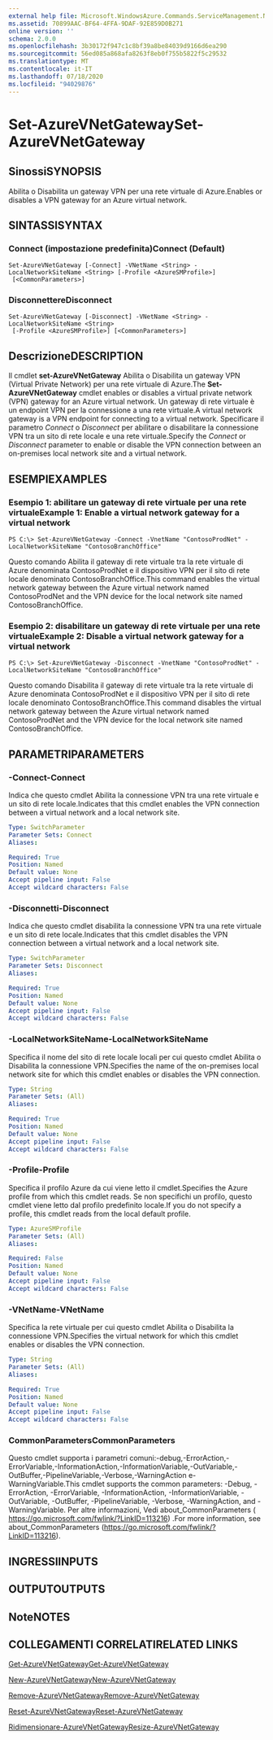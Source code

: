```yaml
---
external help file: Microsoft.WindowsAzure.Commands.ServiceManagement.Network.dll-Help.xml
ms.assetid: 70899AAC-BF64-4FFA-9DAF-92E859D0B271
online version: ''
schema: 2.0.0
ms.openlocfilehash: 3b30172f947c1c8bf39a8be84039d9166d6ea290
ms.sourcegitcommit: 56ed085a868afa8263f8eb0f755b5822f5c29532
ms.translationtype: MT
ms.contentlocale: it-IT
ms.lasthandoff: 07/18/2020
ms.locfileid: "94029876"
---
```

# <span data-ttu-id="1005a-101">Set-AzureVNetGateway</span><span class="sxs-lookup"><span data-stu-id="1005a-101">Set-AzureVNetGateway</span></span>

## <span data-ttu-id="1005a-102">Sinossi</span><span class="sxs-lookup"><span data-stu-id="1005a-102">SYNOPSIS</span></span>
<span data-ttu-id="1005a-103">Abilita o Disabilita un gateway VPN per una rete virtuale di Azure.</span><span class="sxs-lookup"><span data-stu-id="1005a-103">Enables or disables a VPN gateway for an Azure virtual network.</span></span>

## <span data-ttu-id="1005a-104">SINTASSI</span><span class="sxs-lookup"><span data-stu-id="1005a-104">SYNTAX</span></span>

### <span data-ttu-id="1005a-105">Connect (impostazione predefinita)</span><span class="sxs-lookup"><span data-stu-id="1005a-105">Connect (Default)</span></span>
```
Set-AzureVNetGateway [-Connect] -VNetName <String> -LocalNetworkSiteName <String> [-Profile <AzureSMProfile>]
 [<CommonParameters>]
```

### <span data-ttu-id="1005a-106">Disconnettere</span><span class="sxs-lookup"><span data-stu-id="1005a-106">Disconnect</span></span>
```
Set-AzureVNetGateway [-Disconnect] -VNetName <String> -LocalNetworkSiteName <String>
 [-Profile <AzureSMProfile>] [<CommonParameters>]
```

## <span data-ttu-id="1005a-107">Descrizione</span><span class="sxs-lookup"><span data-stu-id="1005a-107">DESCRIPTION</span></span>
<span data-ttu-id="1005a-108">Il cmdlet **set-AzureVNetGateway** Abilita o Disabilita un gateway VPN (Virtual Private Network) per una rete virtuale di Azure.</span><span class="sxs-lookup"><span data-stu-id="1005a-108">The **Set-AzureVNetGateway** cmdlet enables or disables a virtual private network (VPN) gateway for an Azure virtual network.</span></span>
<span data-ttu-id="1005a-109">Un gateway di rete virtuale è un endpoint VPN per la connessione a una rete virtuale.</span><span class="sxs-lookup"><span data-stu-id="1005a-109">A virtual network gateway is a VPN endpoint for connecting to a virtual network.</span></span>
<span data-ttu-id="1005a-110">Specificare il parametro *Connect* o *Disconnect* per abilitare o disabilitare la connessione VPN tra un sito di rete locale e una rete virtuale.</span><span class="sxs-lookup"><span data-stu-id="1005a-110">Specify the *Connect* or *Disconnect* parameter to enable or disable the VPN connection between an on-premises local network site and a virtual network.</span></span>

## <span data-ttu-id="1005a-111">ESEMPI</span><span class="sxs-lookup"><span data-stu-id="1005a-111">EXAMPLES</span></span>

### <span data-ttu-id="1005a-112">Esempio 1: abilitare un gateway di rete virtuale per una rete virtuale</span><span class="sxs-lookup"><span data-stu-id="1005a-112">Example 1: Enable a virtual network gateway for a virtual network</span></span>
```
PS C:\> Set-AzureVNetGateway -Connect -VnetName "ContosoProdNet" -LocalNetworkSiteName "ContosoBranchOffice"
```

<span data-ttu-id="1005a-113">Questo comando Abilita il gateway di rete virtuale tra la rete virtuale di Azure denominata ContosoProdNet e il dispositivo VPN per il sito di rete locale denominato ContosoBranchOffice.</span><span class="sxs-lookup"><span data-stu-id="1005a-113">This command enables the virtual network gateway between the Azure virtual network named ContosoProdNet and the VPN device for the local network site named ContosoBranchOffice.</span></span>

### <span data-ttu-id="1005a-114">Esempio 2: disabilitare un gateway di rete virtuale per una rete virtuale</span><span class="sxs-lookup"><span data-stu-id="1005a-114">Example 2: Disable a virtual network gateway for a virtual network</span></span>
```
PS C:\> Set-AzureVNetGateway -Disconnect -VnetName "ContosoProdNet" -LocalNetworkSiteName "ContosoBranchOffice"
```

<span data-ttu-id="1005a-115">Questo comando Disabilita il gateway di rete virtuale tra la rete virtuale di Azure denominata ContosoProdNet e il dispositivo VPN per il sito di rete locale denominato ContosoBranchOffice.</span><span class="sxs-lookup"><span data-stu-id="1005a-115">This command disables the virtual network gateway between the Azure virtual network named ContosoProdNet and the VPN device for the local network site named ContosoBranchOffice.</span></span>

## <span data-ttu-id="1005a-116">PARAMETRI</span><span class="sxs-lookup"><span data-stu-id="1005a-116">PARAMETERS</span></span>

### <span data-ttu-id="1005a-117">-Connect</span><span class="sxs-lookup"><span data-stu-id="1005a-117">-Connect</span></span>
<span data-ttu-id="1005a-118">Indica che questo cmdlet Abilita la connessione VPN tra una rete virtuale e un sito di rete locale.</span><span class="sxs-lookup"><span data-stu-id="1005a-118">Indicates that this cmdlet enables the VPN connection between a virtual network and a local network site.</span></span>

```yaml
Type: SwitchParameter
Parameter Sets: Connect
Aliases: 

Required: True
Position: Named
Default value: None
Accept pipeline input: False
Accept wildcard characters: False
```

### <span data-ttu-id="1005a-119">-Disconnetti</span><span class="sxs-lookup"><span data-stu-id="1005a-119">-Disconnect</span></span>
<span data-ttu-id="1005a-120">Indica che questo cmdlet disabilita la connessione VPN tra una rete virtuale e un sito di rete locale.</span><span class="sxs-lookup"><span data-stu-id="1005a-120">Indicates that this cmdlet disables the VPN connection between a virtual network and a local network site.</span></span>

```yaml
Type: SwitchParameter
Parameter Sets: Disconnect
Aliases: 

Required: True
Position: Named
Default value: None
Accept pipeline input: False
Accept wildcard characters: False
```

### <span data-ttu-id="1005a-121">-LocalNetworkSiteName</span><span class="sxs-lookup"><span data-stu-id="1005a-121">-LocalNetworkSiteName</span></span>
<span data-ttu-id="1005a-122">Specifica il nome del sito di rete locale locali per cui questo cmdlet Abilita o Disabilita la connessione VPN.</span><span class="sxs-lookup"><span data-stu-id="1005a-122">Specifies the name of the on-premises local network site for which this cmdlet enables or disables the VPN connection.</span></span>

```yaml
Type: String
Parameter Sets: (All)
Aliases: 

Required: True
Position: Named
Default value: None
Accept pipeline input: False
Accept wildcard characters: False
```

### <span data-ttu-id="1005a-123">-Profile</span><span class="sxs-lookup"><span data-stu-id="1005a-123">-Profile</span></span>
<span data-ttu-id="1005a-124">Specifica il profilo Azure da cui viene letto il cmdlet.</span><span class="sxs-lookup"><span data-stu-id="1005a-124">Specifies the Azure profile from which this cmdlet reads.</span></span> <span data-ttu-id="1005a-125">Se non specifichi un profilo, questo cmdlet viene letto dal profilo predefinito locale.</span><span class="sxs-lookup"><span data-stu-id="1005a-125">If you do not specify a profile, this cmdlet reads from the local default profile.</span></span>

```yaml
Type: AzureSMProfile
Parameter Sets: (All)
Aliases: 

Required: False
Position: Named
Default value: None
Accept pipeline input: False
Accept wildcard characters: False
```

### <span data-ttu-id="1005a-126">-VNetName</span><span class="sxs-lookup"><span data-stu-id="1005a-126">-VNetName</span></span>
<span data-ttu-id="1005a-127">Specifica la rete virtuale per cui questo cmdlet Abilita o Disabilita la connessione VPN.</span><span class="sxs-lookup"><span data-stu-id="1005a-127">Specifies the virtual network for which this cmdlet enables or disables the VPN connection.</span></span>

```yaml
Type: String
Parameter Sets: (All)
Aliases: 

Required: True
Position: Named
Default value: None
Accept pipeline input: False
Accept wildcard characters: False
```

### <span data-ttu-id="1005a-128">CommonParameters</span><span class="sxs-lookup"><span data-stu-id="1005a-128">CommonParameters</span></span>
<span data-ttu-id="1005a-129">Questo cmdlet supporta i parametri comuni:-debug,-ErrorAction,-ErrorVariable,-InformationAction,-InformationVariable,-OutVariable,-OutBuffer,-PipelineVariable,-Verbose,-WarningAction e-WarningVariable.</span><span class="sxs-lookup"><span data-stu-id="1005a-129">This cmdlet supports the common parameters: -Debug, -ErrorAction, -ErrorVariable, -InformationAction, -InformationVariable, -OutVariable, -OutBuffer, -PipelineVariable, -Verbose, -WarningAction, and -WarningVariable.</span></span> <span data-ttu-id="1005a-130">Per altre informazioni, Vedi about_CommonParameters ( https://go.microsoft.com/fwlink/?LinkID=113216) .</span><span class="sxs-lookup"><span data-stu-id="1005a-130">For more information, see about_CommonParameters (https://go.microsoft.com/fwlink/?LinkID=113216).</span></span>

## <span data-ttu-id="1005a-131">INGRESSI</span><span class="sxs-lookup"><span data-stu-id="1005a-131">INPUTS</span></span>

## <span data-ttu-id="1005a-132">OUTPUT</span><span class="sxs-lookup"><span data-stu-id="1005a-132">OUTPUTS</span></span>

## <span data-ttu-id="1005a-133">Note</span><span class="sxs-lookup"><span data-stu-id="1005a-133">NOTES</span></span>

## <span data-ttu-id="1005a-134">COLLEGAMENTI CORRELATI</span><span class="sxs-lookup"><span data-stu-id="1005a-134">RELATED LINKS</span></span>

[<span data-ttu-id="1005a-135">Get-AzureVNetGateway</span><span class="sxs-lookup"><span data-stu-id="1005a-135">Get-AzureVNetGateway</span></span>](./Get-AzureVNetGateway.md)

[<span data-ttu-id="1005a-136">New-AzureVNetGateway</span><span class="sxs-lookup"><span data-stu-id="1005a-136">New-AzureVNetGateway</span></span>](./New-AzureVNetGateway.md)

[<span data-ttu-id="1005a-137">Remove-AzureVNetGateway</span><span class="sxs-lookup"><span data-stu-id="1005a-137">Remove-AzureVNetGateway</span></span>](./Remove-AzureVNetGateway.md)

[<span data-ttu-id="1005a-138">Reset-AzureVNetGateway</span><span class="sxs-lookup"><span data-stu-id="1005a-138">Reset-AzureVNetGateway</span></span>](./Reset-AzureVNetGateway.md)

[<span data-ttu-id="1005a-139">Ridimensionare-AzureVNetGateway</span><span class="sxs-lookup"><span data-stu-id="1005a-139">Resize-AzureVNetGateway</span></span>](./Resize-AzureVNetGateway.md)


